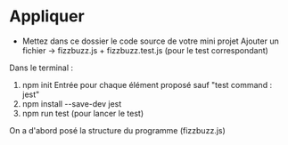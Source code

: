 # Appliquer

- Mettez dans ce dossier le code source de votre mini projet
Ajouter un fichier -> fizzbuzz.js + fizzbuzz.test.js (pour le test correspondant)

Dans le terminal :
1. npm init
Entrée pour chaque élément proposé sauf "test command : jest"
2. npm install --save-dev jest
3. npm run test (pour lancer le test)

On a d'abord posé la structure du programme (fizzbuzz.js)


